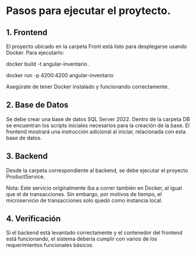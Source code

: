 # Pasos para ejecutar el proytecto.

## 1.  Frontend
El proyecto ubicado en la carpeta Front está listo para desplegarse usando Docker.
Para ejecutarlo:

docker build -t angular-inventario .

docker run -p 4200:4200 angular-inventario

Asegúrate de tener Docker instalado y funcionando correctamente.

## 2. Base de Datos
Se debe crear una base de datos SQL Server 2022.
Dentro de la carpeta DB se encuentran los scripts iniciales necesarios para la creación de la base.
El frontend mostrará una instrucción adicional al iniciar, relacionada con esta base de datos.

## 3. Backend
Desde la carpeta correspondiente al backend, se debe ejecutar el proyecto ProductService.

Nota: Este servicio originalmente iba a correr también en Docker, al igual que el de transacciones.
Sin embargo, por motivos de tiempo, el microservicio de transacciones solo quedó como instancia local.

## 4. Verificación
Si el backend está levantado correctamente y el contenedor del frontend está funcionando, el sistema debería cumplir con varios de los requerimientos funcionales básicos.